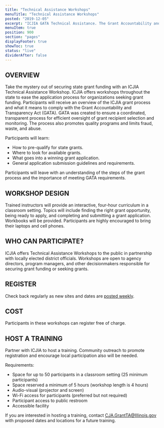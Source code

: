 ```yaml
---
title: "Technical Assistance Workshops"
menuTitle: "Technical Assistance Workshops"
posted: "2019-12-05"
excerpt: "ICJIA GATA Technical Assistance. The Grant Accountability and Transparency Act (GATA) of 2014, 30 ILCS 708/1 et seq., increased accountability and transparency in the use of grant funds and reduced the administrative burden on state agencies and grantees through adoption of federal grant guidelines and regulations."
menuItem: true
position: 900
section: "pages"
displayFooter: true
showToc: true
status: "live"
dividerAfter: false
---
```


## OVERVIEW

Take the mystery out of securing state grant funding with an ICJIA Technical Assistance Workshop. ICJIA offers workshops throughout the state to ease the application process for organizations seeking grant funding. Participants will receive an overview of the ICJIA grant process and what it means to comply with the Grant Accountability and Transparency Act (GATA). GATA was created to ensure a coordinated, transparent process for efficient oversight of grant recipient selection and monitoring. The process also promotes quality programs and limits fraud, waste, and abuse.

Participants will learn: 
* How to pre-qualify for state grants.
* Where to look for available grants.
* What goes into a winning grant application.
* General application submission guidelines and requirements. 

Participants will leave with an understanding of the steps of the grant process and the importance of meeting GATA requirements. 

## WORKSHOP DESIGN

Trained instructors will provide an interactive, four-hour curriculum in a classroom setting. Topics will include finding the right grant opportunity, being ready to apply, and completing and submitting a grant application. Workbooks will be provided. Participants are highly encouraged to bring their laptops and cell phones. 

## WHO CAN PARTICIPATE?

ICJIA offers Technical Assistance Workshops to the public in partnership with locally elected district officials. Workshops are open to agency directors, program managers, and other decisionmakers responsible for securing grant funding or seeking grants.

## REGISTER

Check back regularly as new sites and dates are [posted weekly](/registration). 

## COST

Participants in these workshops can register free of charge. 

## HOST A TRAINING

Partner with ICJIA to host a training. Community outreach to promote registration and encourage local participation also will be needed.

Requirements: 
* Space for up to 50 participants in a classroom setting (25 minimum participants)
* Space reserved a minimum of 5 hours (workshop length is 4 hours)
* Audio-visual (projector and screen) 
* Wi-Fi access for participants (preferred but not required) 
* Participant access to public restroom
* Accessible facility

If you are interested in hosting a training, contact CJA.GrantTA@Illinois.gov with proposed dates and locations for a future training. 

